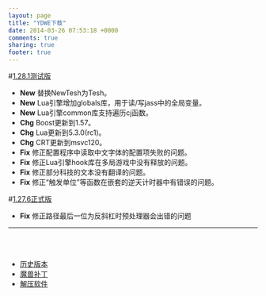```yaml
---
layout: page
title: "YDWE下载"
date: 2014-03-26 07:53:18 +0000
comments: true
sharing: true
footer: true
---
```


#[1.28.1测试版](http://pan.baidu.com/s/1pJFPHWZ)

* **New**  替换NewTesh为Tesh。
* **New**  Lua引擎增加globals库，用于读/写jass中的全局变量。
* **New**  Lua引擎common库支持遍历cj函数。
* **Chg**  Boost更新到1.57。
* **Chg**  Lua更新到5.3.0(rc1)。
* **Chg**  CRT更新到msvc120。
* **Fix**  修正配置程序中读取中文字体的配置项失败的问题。
* **Fix**  修正Lua引擎hook库在多局游戏中没有释放的问题。
* **Fix**  修正部分科技的文本没有翻译的问题。
* **Fix**  修正“触发单位”等函数在嵌套的逆天计时器中有错误的问题。

#[1.27.6正式版](http://pan.baidu.com/s/1sjsGGFz)

* **Fix**  修正路径最后一位为反斜杠时预处理器会出错的问题

---

<br><br>

* [历史版本](http://pan.baidu.com/share/link?shareid=401650&uk=3389291567)
* [魔兽补丁](http://pan.baidu.com/share/link?shareid=401621&uk=3389291567)
* [解压软件](http://sparanoid.com/lab/7z/)
